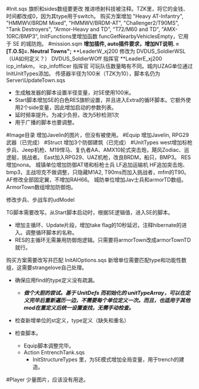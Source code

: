 #Init.sqs
旗帜和sides数组要更改
推进喷射科技被注释。TZK里，将它的金钱、时间都改成0，因为其type用于switch。
购买方案增加 "Heavy AT-Infantry", "HMMWV/BRDM Mixed", "HMMWV/BRDM-AT", "Challenger2/T90MS", "Tank Destroyers", "Armor-Heavy and TD", "T72/M60 and TD", "AMX-10RC/BMP3", 
InitFunctions里增加函数 funcGetNearbyVehiclesEmpty，它用于 SE 的城防炮。
#mission.sqm
**增加插件, auto插件要求，增加NT说明. =[T.O.S]=. Neutral Towns";**
**LeaderW_xj200 修改为 DVDUS_SoldierWSL （UA如何定义？） DVDUS_SoldierWOff 指挥官
**LeaderE_xj200 icp_infakm， icp_infofficer 指挥官
可玩队伍数量略有不同。城内UZAG单位通过InitUnitTypes添加。
传感器半径为100米（TZK为10），脚本名仍为 Server\UpdateTown.sqs 
+ 生成触发器的脚本设置半径变量，对SE使用100米。
+ Start脚本增加SE的白色RES旗帜设置，并且进入Extra的循环脚本。它额外使用2个side变量，因此增加启动的参数列表。
+ 延时频率提升。为减少负担，改为5秒检测1次
+ 用于广播的脚本也要调整。

#Image目录
增加Javelin的图片，但没有被使用。
#Equip
增加Javelin, RPG29武器（已完成）
#Struct
增加3个防御建筑（已完成）
#UnitTypes
west增加标枪步兵、Jeep机枪、M19悍马、复仇者AA、AMX10轮式突击炮，飓风Zodiac、巡逻艇，挑战者。
East加入RPG29、UAZ机枪，改良BRDM，船只，BMP3。
RES增加nona。
城镇单位增加防御AT塔和标枪士兵
LF追加运输机
HF追加突击炮、bmp3，主战坦克不做调整，只隐藏M1A2, T90ms而加入挑战者，mfm的T90。
AF修改全部固定翼，不增加RAH66。
城防单位增加Jav士兵和armorTD数组。ArmorTown数组增加防御炮。

修改步兵、步战车的udModel

TG脚本需要改写。从Start脚本启动时，根据SE逻辑值，进入SE的脚本。
+ 增加主循环、Update片段，增加take flag的10秒延迟，注释hibernate的进入。调整循环脚本的名称。
+ RES的主循环无需兼用防御炮逻辑。只需要将armorTown改成armorTownTD就行。

购买方案需要改写并匹配 InitAIOptions.sqs
新增单位需要匹配type和功能性数组，这需要strangelove自己处理。



+ 确保应用find的type定义没有疏漏。
	+ ***做个大胆的尝试。基于 UnitDefs 而初始化的 unitTypeArray，可以在定义完毕后重新遍历一边，不需要每个单位定义一次。而且，也适用于其他mod在重定义后统一设置查找，无需手动检查。***
+ 检查新增单位的st定义，type定义（缺失和重名）

+ 检查脚本。
	+ Equip脚本调整完毕。
	+ Action EntrenchTank.sqs
		+ InitStructureTypes 里，为SE模式增加全局变量，用于trench的建造。

#Player
少量图片，应该没有用途。